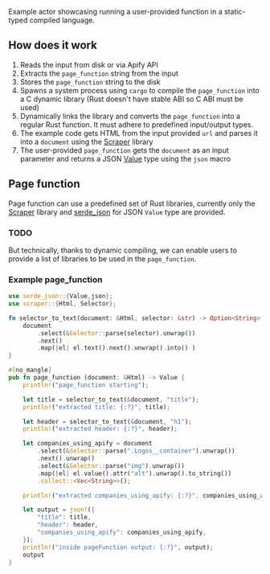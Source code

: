 Example actor showcasing running a user-provided function in a static-typed compiled language.

## How does it work
1. Reads the input from disk or via Apify API
2. Extracts the `page_function` string from the input
3. Stores the `page_function` string to the disk
4. Spawns a system process using `cargo` to compile the `page_function` into a C dynamic library (Rust doesn't have stable ABI so C ABI must be used)
5. Dynamically links the library and converts the `page_function` into a regular Rust function. It must adhere to predefined input/output types. 
6. The example code gets HTML from the input provided `url` and parses it into a `document` using the [Scraper](https://docs.rs/scraper/latest/scraper/) library 
7. The user-provided `page_function` gets the `document` as an input parameter and returns a JSON [Value](https://docs.rs/serde_json/latest/serde_json/enum.Value.html) type using the `json` macro

## Page function
Page function can use a predefined set of Rust libraries, currently only the [Scraper](https://docs.rs/scraper/latest/scraper/) library and [serde_json](https://docs.rs/serde_json/latest/serde_json/) for JSON `Value` type are provided. 

### TODO
But technically, thanks to dynamic compiling, we can enable users to provide a list of libraries to be used in the `page_function`.

### Example page_function
```rust
use serde_json::{Value,json};
use scraper::{Html, Selector};

fn selector_to_text(document: &Html, selector: &str) -> Option<String> {
    document
        .select(&Selector::parse(selector).unwrap())
        .next()
        .map(|el| el.text().next().unwrap().into() )
}

#[no_mangle]
pub fn page_function (document: &Html) -> Value { 
    println!("page_function starting");

    let title = selector_to_text(&document, "title");
    println!("extracted title: {:?}", title);

    let header = selector_to_text(&document, "h1");
    println!("extracted header: {:?}", header);

    let companies_using_apify = document
        .select(&Selector::parse(".Logos__container").unwrap())
        .next().unwrap()
        .select(&Selector::parse("img").unwrap())
        .map(|el| el.value().attr("alt").unwrap().to_string())
        .collect::<Vec<String>>();

    println!("extracted companies_using_apify: {:?}", companies_using_apify);

    let output = json!({
        "title": title,
        "header": header,
        "companies_using_apify": companies_using_apify,
    });
    println!("inside pageFunction output: {:?}", output);
    output
}
```